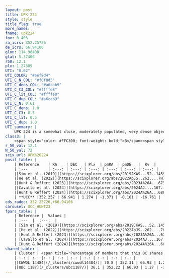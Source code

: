 ```yaml
---
layout: post
title: UPK 224
style: style
title_flag: true
more_names: 
fname: upk224
fov: 0.403
ra_icrs: 352.25726
de_icrs: 66.94106
glon: 114.96408
glat: 5.37406
r50: 12.1
plx: 1.27385
UTI: "0.62"
UTI_COLOR: "#eef8d4"
UTI_C_N_COL: "#f0f8d5"
UTI_C_dens_COL: "#a6cab9"
UTI_C_C3_COL: "#ffffe8"
UTI_C_lit_COL: "#ffffe8"
UTI_C_dup_COL: "#a6cab9"
UTI_C_N: 0.61
UTI_C_dens: 1.0
UTI_C_C3: 0.5
UTI_C_lit: 0.5
UTI_C_dup: 1.0
UTI_summary: |
    UPK 224 is a somewhat close, moderately populated, very dense object of intermediate C3 quality. It is moderately studied in the literature. This object shares a significant percentage of members with 2 later reported entries.
class3: |
    <span style="color: #FFC300; font-weight: bold;">B</span><span style="color: #FFC300; font-weight: bold;">B</span>
r_50_val: 12.1
N_50_val: 72
scix_url: UPK%20224
posit_table: |
    | Reference    | RA    | DEC   | Plx  | pmRA  | pmDE   |  Rv  |
    | :---         | :---: | :---: | :---: | :---: | :---: | :---: |
    |[Sim et al. (2019)](https://scixplorer.org/abs/2019JKAS...52..145S) | 352.294 | 66.945 | -- | -1.41 | -0.1 | -- |
    |[He et al. (2022)](https://scixplorer.org/abs/2022ApJS..262....7H) | 352.21 | 66.967 | 1.272 | -1.374 | -0.156 | -- |
    |[Hunt & Reffert (2023)](https://scixplorer.org/abs/2023A%26A...673A.114H) | 352.298 | 66.954 | 1.278 | -1.363 | -0.169 | -14.519 |
    |[Cavallo et al. (2024)](https://scixplorer.org/abs/2024AJ....167...12C) | 352.279 | 66.971 | 1.276 | -- | -- | -- |
    |[Hunt & Reffert (2024)](https://scixplorer.org/abs/2024A%26A...686A..42H) | 352.298 | 66.954 | 1.278 | -1.363 | -0.169 | -14.519 |
    | **UCC** |352.257 | 66.941 | 1.274 | -1.371 | -0.161 | -16.761 | 
cds_radec: 352.25726,+66.94106
carousel: UCC_HUNT23
fpars_table: |
    | Reference |  Values |
    | :---  |  :---:  |
    | [Sim et al. (2019)](https://scixplorer.org/abs/2019JKAS...52..145S) | `d_pc=779, log(age)=6.85` |
    | [He et al. (2022)](https://scixplorer.org/abs/2022ApJS..262....7H) | `A0=4.15, logAge=7.7` |
    | [Hunt & Reffert (2023)](https://scixplorer.org/abs/2023A%26A...673A.114H) | `AV50=3.636, diffAV50=2.676, MOD50=9.401, logAge50=7.547` |
    | [Cavallo et al. (2024)](https://scixplorer.org/abs/2024AJ....167...12C) | `AV50=3.54, dMod50=9.76, logAge50=7.75, [Fe/H]50=0.37` |
    | [Hunt & Reffert (2024)](https://scixplorer.org/abs/2024A%26A...686A..42H) | `MassJ=287.374` |
shared_table: |
    | Cluster | <span title="Percentage of members that this OC shares with the ones listed">%</span>   | RA   | DEC   | Plx   | pmRA  | pmDE  | Rv | UTI |
    | :-: | :-: |:-: | :-: | :-: | :-: | :-: | :-: | :-: |
    |[CWWDL 14484](/_clusters/cwwdl14484/)| 70.8 | 352.31 | 66.93 | 1.27 | -1.37 | -0.13 | -16.76 |0.01 |
    |[UBC 1187](/_clusters/ubc1187/)| 36.1 | 352.22 | 66.93 | 1.27 | -1.36 | -0.16 | -12.88 |0.0 |
---
```

